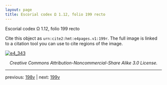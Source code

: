 ```yaml
---
layout: page
title: Escorial codex Ω 1.12, folio 199 recto
---
```


Escorial codex Ω 1.12, folio 199 recto

Cite this object as `urn:cite2:hmt:e4pages.v1:199r`.  The full image is linked to a citation tool you can use to cite regions of the image.

[![e4_343](http://www.homermultitext.org/iipsrv?IIIF=/project/homer/pyramidal/deepzoom/hmt/e4img/2017a/e4_343.tif/full/800,/0/default.jpg)](http://www.homermultitext.org/ict2/?urn=urn:cite2:hmt:e4img.2017a:e4_343) 

<p style="text-align: center; font-style: italic;">Creative Commons Attribution-Noncommercial-Share Alike 3.0 License.</p>

---

previous: [198v](../198v/) | next: [199v](../199v/)